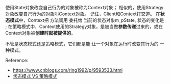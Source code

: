 使用State对象改变自己行为的对象被称为Context对象；
相似的，使用Strategy对象改变自己行为的对象叫Context对象。
记住，Client和Context打交道。
在**状态模式**中，Context把 方法调用 委托给 当前的状态对象m_pState, 状态的变化是 ; 在策略模式中，Context使用的Strategy对象，是被当做**参数传递**过来的，或在Context对象被**创建时就被提供的**。


不管是状态模式还是策略模式，它们都是能 让一个对象在运行时改变其行为的 一种模式。


Reference:
+ https://www.cnblogs.com/ring1992/p/9593533.html
+ [状态模式 VS 策略模式](https://zhuanlan.zhihu.com/p/142056182)